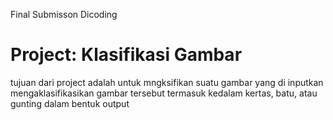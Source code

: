 Final Submisson Dicoding

# Project: Klasifikasi Gambar
tujuan dari project adalah untuk mngksifikan suatu gambar yang di inputkan mengaklasifikasikan gambar tersebut termasuk kedalam kertas, batu, atau gunting dalam bentuk output
